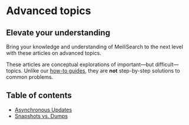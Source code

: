 # Advanced topics

## Elevate your understanding

Bring your knowledge and understanding of MeiliSearch to the next level with these articles on advanced topics.

These articles are conceptual explorations of important—but difficult—topics. Unlike our [how-to guides](/create/how_to), they are **not** step-by-step solutions to common problems.

## Table of contents

- [Asynchronous Updates](/learn/advanced/asynchronous_updates.md)
- [Snapshots vs. Dumps](/learn/advanced/snapshots_vs_dumps.md)
